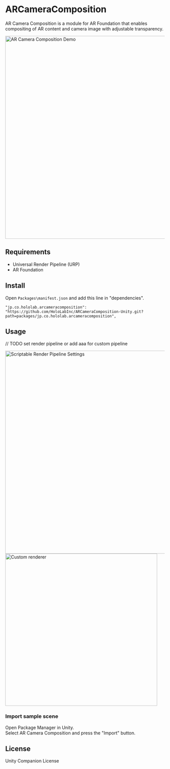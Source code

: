 # ARCameraComposition
AR Camera Composition is a module for AR Foundation that enables compositing of AR content and camera image with adjustable transparency.

<img width="640" alt="AR Camera Composition Demo" src="https://user-images.githubusercontent.com/4415085/220044421-d22168c3-1666-4d2e-9bc9-6f6162484193.gif">

## Requirements
- Universal Render Pipeline (URP)
- AR Foundation

## Install
Open `Packages\manifest.json` and add this line in "dependencies".

```
"jp.co.hololab.arcameracomposition": "https://github.com/HoloLabInc/ARCameraComposition-Unity.git?path=packages/jp.co.hololab.arcameracomposition",
```

## Usage

// TODO set render pipeline or add aaa for custom pipeline

<img width="640" alt="Scriptable Render Pipeline Settings" src="https://user-images.githubusercontent.com/4415085/219991309-930e7b1b-45ff-4527-accc-72fb6f311912.png">

<img width="480" alt="Custom renderer" src="https://user-images.githubusercontent.com/4415085/220015858-2349b77a-10dd-453f-bbb6-7f570594c69a.png">


### Import sample scene
Open Package Manager in Unity.  
Select AR Camera Composition and press the "Import" button.

## License
Unity Companion License
